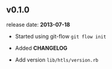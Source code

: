 ## v0.1.0

release date: **2013-07-18**

* Started using git-flow `git flow init`

* Added **CHANGELOG**

* Add version `lib/htls/version.rb`
